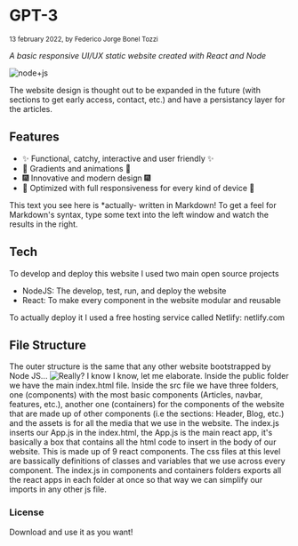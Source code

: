 # GPT-3
<sub>13 february 2022, by Federico Jorge Bonel Tozzi</sub>

_A basic responsive UI/UX static website created with React and Node_

![node+js](https://miro.medium.com/max/1040/1*q5Tn2FkQ6Q99DrMVxGeHpw.png)

The website design is thought out to be expanded in the future (with sections to get early access, contact, etc.) and have a persistancy layer for the articles.


## Features

- ✨ Functional, catchy, interactive and user friendly ✨
- 🌈 Gradients and animations 🌈 
- 🎆 Innovative and modern design 🎆
- 📱 Optimized with full responsiveness for every kind of device 📱

This text you see here is *actually- written in Markdown! To get a feel
for Markdown's syntax, type some text into the left window and
watch the results in the right.

## Tech

To develop and deploy this website I used two main open source projects

- NodeJS: The develop, test, run, and deploy the website
- React: To make every component in the website modular and reusable

To actually deploy it I used a free hosting service called Netlify: netlify.com

## File Structure

The outer structure is the same that any other website bootstrapped by Node JS...
![Really?](https://c.tenor.com/kT9luj_7U94AAAAd/willy-wonka.gif)
I know I know, let me elaborate.
Inside the public folder we have the main index.html file.
Inside the src file we have three folders, one (components) with the most basic components (Articles, navbar, features, etc.), another one (containers) for the components of the website that are made up of other components (i.e the sections: Header, Blog, etc.) and the assets is for all the media that we use in the website.
The index.js inserts our App.js in the index.html, the App.js is the main react app, it's basically a box that contains all the html code to insert in the body of our website. This is made up of 9 react components. The css files at this level are bassically definitions of classes and variables that we use across every component. 
The index.js in components and containers folders exports all the react apps in each folder at once so that way we can simplify our imports in any other js file.

### License

Download and use it as you want!
